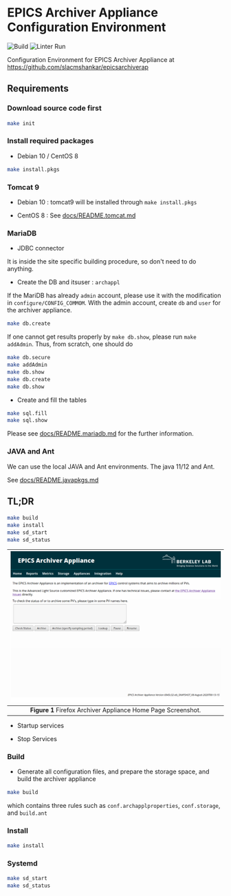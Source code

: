 # EPICS Archiver Appliance Configuration Environment

![Build](https://github.com/jeonghanlee/epicsarchiverap-env/workflows/Build/badge.svg)
![Linter Run](https://github.com/jeonghanlee/epicsarchiverap-env/workflows/Linter%20Run/badge.svg)

Configuration Environment for EPICS Archiver Appliance at <https://github.com/slacmshankar/epicsarchiverap>

## Requirements

### Download source code first

```bash
make init
```

### Install required packages

* Debian 10 / CentOS 8

```bash
make install.pkgs
```

### Tomcat 9

* Debian 10 : tomcat9 will be installed through `make install.pkgs`

* CentOS 8 : See  [docs/README.tomcat.md](docs/README.tomcat.md)

### MariaDB

* JDBC connector

It is inside the site specific building procedure, so don't need to do anything.

* Create the DB and itsuser : `archappl`

If the MariDB has already `admin` account, please use it with the modification in `configure/CONFIG_COMMOM`.
With the admin account, create `db` and `user` for the archiver appliance.

```bash
make db.create
```

If one cannot get results properly by `make db.show`, please run `make addAdmin`. Thus, from scratch, one should do

```bash
make db.secure
make addAdmin
make db.show
make db.create
make db.show
```

* Create and fill the tables

```bash
make sql.fill
make sql.show
```

Please see [docs/README.mariadb.md](docs/README.mariadb.md) for the further information.

### JAVA and Ant

We can use the local JAVA and Ant environments. The java 11/12 and Ant.

See [docs/README.javapkgs.md](docs/README.javapkgs.md)

## TL;DR

```bash
make build
make install
make sd_start
make sd_status
```

|![AAH](docs/images/home.png)|
| :---: |
|**Figure 1** Firefox Archiver Appliance Home Page Screenshot.|

* Startup services

* Stop Services

### Build

* Generate all configuration files, and prepare the storage space, and build the archiver appliance

```bash
make build
```

which contains three rules such as `conf.archapplproperties`, `conf.storage`, and `build.ant`

### Install

```bash
make install
```

### Systemd

```bash
make sd_start
make sd_status
```
